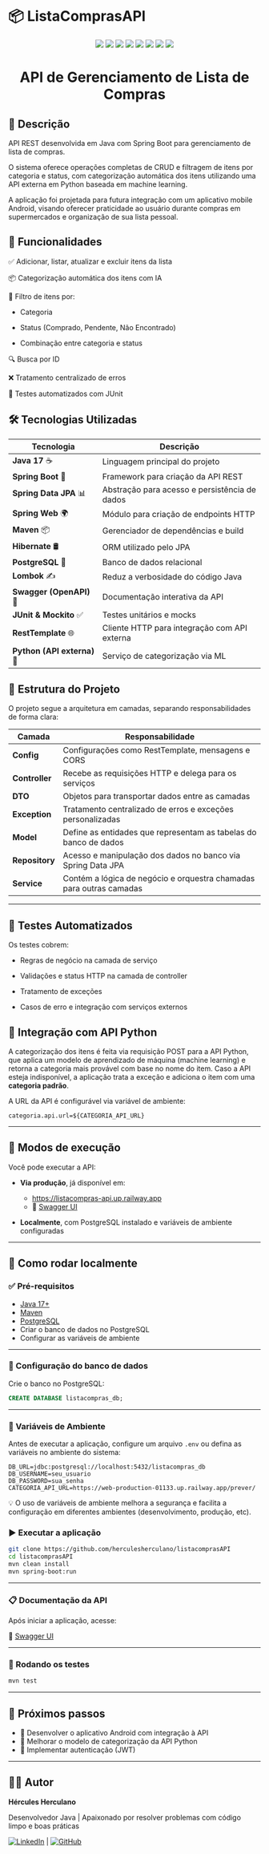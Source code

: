 # 📦 ListaComprasAPI
<p align="center">
  <img src="https://img.shields.io/badge/Java-ED8B00?style=for-the-badge&logo=java&logoColor=white"/>
  <img src="https://img.shields.io/badge/Spring_Boot-6DB33F?style=for-the-badge&logo=spring-boot&logoColor=white"/>
  <img src="https://img.shields.io/badge/Hibernate-59666C?style=for-the-badge&logo=hibernate&logoColor=white"/>
  <img src="https://img.shields.io/badge/PostgreSQL-316192?style=for-the-badge&logo=postgresql&logoColor=white"/>
  <img src="https://img.shields.io/badge/Swagger-85EA2D?style=for-the-badge&logo=swagger&logoColor=black"/>
  <img src="https://img.shields.io/badge/JUnit_5-25A162?style=for-the-badge&logo=junit5&logoColor=white"/>
  <img src="https://img.shields.io/badge/Mockito-FF9900?style=for-the-badge&logo=mockito&logoColor=white"/>
  <img src="https://img.shields.io/badge/API%20Python-online-brightgreen?style=for-the-badge&logo=python&logoColor=white"/>
</p>

<h1 align="center"> API de Gerenciamento de Lista de Compras </h1>

## 📌 Descrição

API REST desenvolvida em Java com Spring Boot para gerenciamento de lista de compras.

O sistema oferece operações completas de CRUD e filtragem de itens por categoria e status, com categorização automática dos itens utilizando uma API externa em Python baseada em machine learning.

A aplicação foi projetada para futura integração com um aplicativo mobile Android, visando oferecer praticidade ao usuário durante compras em supermercados e organização de sua lista pessoal.

## 🚀 Funcionalidades

✅ Adicionar, listar, atualizar e excluir itens da lista

📦 Categorização automática dos itens com IA

📂 Filtro de itens por:

- Categoria

- Status (Comprado, Pendente, Não Encontrado)

- Combinação entre categoria e status

🔍 Busca por ID

❌ Tratamento centralizado de erros

🧪 Testes automatizados com JUnit

## 🛠 Tecnologias Utilizadas

| Tecnologia      |	Descrição |
|-----------------|-----------|
| **Java 17** ☕	| Linguagem principal do projeto |
| **Spring Boot** 🌱 | Framework para criação da API REST |
| **Spring Data JPA** 📊 |	Abstração para acesso e persistência de dados |
| **Spring Web** 🌍 |	Módulo para criação de endpoints HTTP |
| **Maven** 📦 |	Gerenciador de dependências e build |
| **Hibernate** 🛢️ | ORM utilizado pelo JPA |
| **PostgreSQL** 🐘 |	Banco de dados relacional |
| **Lombok** ✍️ |	Reduz a verbosidade do código Java |
| **Swagger (OpenAPI)** 📄 |	Documentação interativa da API |
| **JUnit & Mockito** ✅ |	Testes unitários e mocks |
| **RestTemplate** 🌐 |	Cliente HTTP para integração com API externa |
| **Python (API externa)** 🐍 |	Serviço de categorização via ML |

## 📁 Estrutura do Projeto

O projeto segue a arquitetura em camadas, separando responsabilidades de forma clara:

| Camada         | Responsabilidade                                                    |
|----------------|---------------------------------------------------------------------|
| **Config**     | Configurações como RestTemplate, mensagens e CORS                   |
| **Controller** | Recebe as requisições HTTP e delega para os serviços                |
| **DTO**        | Objetos para transportar dados entre as camadas                     |
| **Exception**  | Tratamento centralizado de erros e exceções personalizadas          |
| **Model**      | Define as entidades que representam as tabelas do banco de dados    |
| **Repository** | Acesso e manipulação dos dados no banco via Spring Data JPA         |
| **Service**    | Contém a lógica de negócio e orquestra chamadas para outras camadas |
---

## 🧪 Testes Automatizados

Os testes cobrem:

- Regras de negócio na camada de serviço

- Validações e status HTTP na camada de controller

- Tratamento de exceções

- Casos de erro e integração com serviços externos

## 🔗 Integração com API Python

A categorização dos itens é feita via requisição POST para a API Python, que aplica um modelo de aprendizado de máquina (machine learning) e retorna a categoria mais provável com base no nome do item. Caso a API esteja indisponível, a aplicação trata a exceção e adiciona o item com uma **categoria padrão**.

A URL da API é configurável via variável de ambiente:

```properties
categoria.api.url=${CATEGORIA_API_URL}
```

---
## 🧪 Modos de execução

Você pode executar a API:

- **Via produção**, já disponível em:
  - https://listacompras-api.up.railway.app
  - 🔗 [Swagger UI]( https://listacompras-api.up.railway.app/swagger-ui/index.html)

- **Localmente**, com PostgreSQL instalado e variáveis de ambiente configuradas
---

## 🚀 Como rodar localmente

### ✅ Pré-requisitos

- [Java 17+](https://www.oracle.com/java/technologies/javase/jdk17-archive-downloads.html)
- [Maven](https://maven.apache.org/download.cgi)
- [PostgreSQL](https://www.postgresql.org/download/)
- Criar o banco de dados no PostgreSQL
- Configurar as variáveis de ambiente
---

### 🧱 Configuração do banco de dados

Crie o banco no PostgreSQL:

```sql
CREATE DATABASE listacompras_db;
```
---

### 🔐 Variáveis de Ambiente

Antes de executar a aplicação, configure um arquivo `.env` ou defina as variáveis no ambiente do sistema:

```
DB_URL=jdbc:postgresql://localhost:5432/listacompras_db
DB_USERNAME=seu_usuario
DB_PASSWORD=sua_senha
CATEGORIA_API_URL=https://web-production-01133.up.railway.app/prever/
```
💡 O uso de variáveis de ambiente melhora a segurança e facilita a configuração em diferentes ambientes (desenvolvimento, produção, etc).


### ▶️ Executar a aplicação

```bash
git clone https://github.com/herculesherculano/listacomprasAPI
cd listacomprasAPI
mvn clean install
mvn spring-boot:run
```

---

### 📋 Documentação da API

Após iniciar a aplicação, acesse:

🔗 [Swagger UI](http://localhost:8080/swagger-ui.html)

---

### 🧪 Rodando os testes

```bash
mvn test
```

---

## 📌 Próximos passos

- 🔨 Desenvolver o aplicativo Android com integração à API
- 🧠 Melhorar o modelo de categorização da API Python
- 🔐 Implementar autenticação (JWT)
---

## 👨‍💻 Autor

**Hércules  Herculano**

Desenvolvedor Java | Apaixonado por resolver problemas com código limpo e boas práticas

[![LinkedIn](https://img.shields.io/badge/LinkedIn-Perfil-blue?logo=linkedin)](https://www.linkedin.com/in/herculesbruno/) | [![GitHub](https://img.shields.io/badge/GitHub-Perfil-black?logo=github)](https://github.com/herculesherculano)
